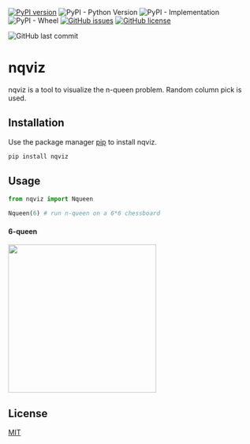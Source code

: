 [![PyPI version](https://badge.fury.io/py/nqviz.svg)](https://badge.fury.io/py/nqviz)
![PyPI - Python Version](https://img.shields.io/pypi/pyversions/nqviz)
![PyPI - Implementation](https://img.shields.io/pypi/implementation/nqviz)
![PyPI - Wheel](https://img.shields.io/pypi/wheel/nqviz)
[![GitHub issues](https://img.shields.io/github/issues/jhan15/nqviz)](https://github.com/jhan15/nqviz/issues)
[![GitHub license](https://img.shields.io/github/license/jhan15/nqviz)](https://github.com/jhan15/nqviz/blob/master/license.txt)

![GitHub last commit](https://img.shields.io/github/last-commit/jhan15/nqviz)

# nqviz 

nqviz is a tool to visualize the n-queen problem. Random column pick is used.

## Installation

Use the package manager [pip](https://pip.pypa.io/en/stable/) to install nqviz.

```bash
pip install nqviz
```

## Usage

```python
from nqviz import Nqueen

Nqueen(6) # run n-queen on a 6*6 chessboard
```

#### 6-queen

<img src="https://user-images.githubusercontent.com/62132206/120168297-0040cc80-c1ff-11eb-9a7a-de5e1568fc70.gif" width="300">

## License
[MIT](https://choosealicense.com/licenses/mit/)
